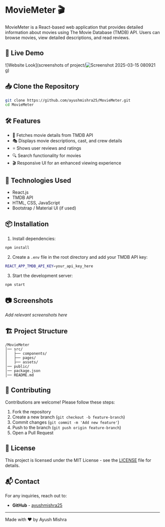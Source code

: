 # MovieMeter 🎬

MovieMeter is a React-based web application that provides detailed information about movies using The Movie Database (TMDB) API. Users can browse movies, view detailed descriptions, and read reviews.

## 🚀 Live Demo
![Website Look](screenshots of project/![Screenshot 2025-03-15 080921](https://github.com/user-attachments/assets/eca3a43f-42f9-4e83-8de8-d4c13d2298a7)
g)

## 📥 Clone the Repository
```bash
git clone https://github.com/ayushmishra25/MovieMeter.git
cd MovieMeter
```

## 🛠 Features
- 📌 Fetches movie details from TMDB API
- 🎭 Displays movie descriptions, cast, and crew details
- ⭐ Shows user reviews and ratings
- 🔍 Search functionality for movies
- 🎬 Responsive UI for an enhanced viewing experience

## 🔧 Technologies Used
- React.js
- TMDB API
- HTML, CSS, JavaScript
- Bootstrap / Material UI (if used)

## 📦 Installation
1. Install dependencies:
```bash
npm install
```
2. Create a `.env` file in the root directory and add your TMDB API key:
```bash
REACT_APP_TMDB_API_KEY=your_api_key_here
```
3. Start the development server:
```bash
npm start
```

## 📷 Screenshots
_Add relevant screenshots here_

## 🏗 Project Structure
```
/MovieMeter
│── src/
│   ├── components/
│   ├── pages/
│   ├── assets/
│── public/
│── package.json
│── README.md
```

## 🤝 Contributing
Contributions are welcome! Please follow these steps:
1. Fork the repository
2. Create a new branch (`git checkout -b feature-branch`)
3. Commit changes (`git commit -m 'Add new feature'`)
4. Push to the branch (`git push origin feature-branch`)
5. Open a Pull Request

## 📜 License
This project is licensed under the MIT License - see the [LICENSE](LICENSE) file for details.

## 📬 Contact
For any inquiries, reach out to:
- **GitHub** - [ayushmishra25](https://github.com/ayushmishra25)

---
Made with ❤️ by Ayush Mishra

